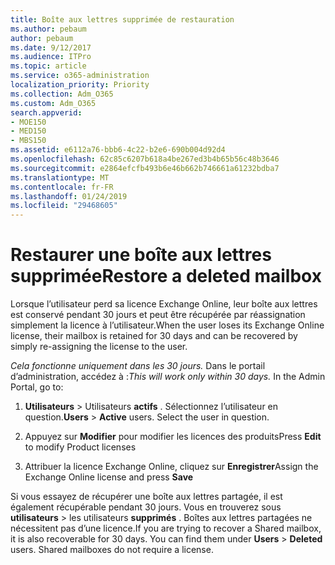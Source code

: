 ```yaml
---
title: Boîte aux lettres supprimée de restauration
ms.author: pebaum
author: pebaum
ms.date: 9/12/2017
ms.audience: ITPro
ms.topic: article
ms.service: o365-administration
localization_priority: Priority
ms.collection: Adm_O365
ms.custom: Adm_O365
search.appverid:
- MOE150
- MED150
- MBS150
ms.assetid: e6112a76-bbb6-4c22-b2e6-690b004d92d4
ms.openlocfilehash: 62c85c6207b618a4be267ed3b4b65b56c48b3646
ms.sourcegitcommit: e2864efcfb493b6e46b662b746661a61232bdba7
ms.translationtype: MT
ms.contentlocale: fr-FR
ms.lasthandoff: 01/24/2019
ms.locfileid: "29468605"
---
```

# <a name="restore-a-deleted-mailbox"></a><span data-ttu-id="58e76-102">Restaurer une boîte aux lettres supprimée</span><span class="sxs-lookup"><span data-stu-id="58e76-102">Restore a deleted mailbox</span></span>

<span data-ttu-id="58e76-103">Lorsque l’utilisateur perd sa licence Exchange Online, leur boîte aux lettres est conservé pendant 30 jours et peut être récupérée par réassignation simplement la licence à l’utilisateur.</span><span class="sxs-lookup"><span data-stu-id="58e76-103">When the user loses its Exchange Online license, their mailbox is retained for 30 days and can be recovered by simply re-assigning the license to the user.</span></span>
  
 <span data-ttu-id="58e76-p101">*Cela fonctionne uniquement dans les 30 jours.*  Dans le portail d’administration, accédez à :</span><span class="sxs-lookup"><span data-stu-id="58e76-p101">*This will work only within 30 days.*  In the Admin Portal, go to:</span></span> 
  
1. <span data-ttu-id="58e76-p102">**Utilisateurs** \> Utilisateurs **actifs** . Sélectionnez l’utilisateur en question.</span><span class="sxs-lookup"><span data-stu-id="58e76-p102">**Users** \> **Active** users. Select the user in question.</span></span> 
    
2. <span data-ttu-id="58e76-108">Appuyez sur **Modifier** pour modifier les licences des produits</span><span class="sxs-lookup"><span data-stu-id="58e76-108">Press **Edit** to modify Product licenses</span></span> 
    
3. <span data-ttu-id="58e76-109">Attribuer la licence Exchange Online, cliquez sur **Enregistrer**</span><span class="sxs-lookup"><span data-stu-id="58e76-109">Assign the Exchange Online license and press **Save**</span></span>
    
<span data-ttu-id="58e76-p103">Si vous essayez de récupérer une boîte aux lettres partagée, il est également récupérable pendant 30 jours. Vous en trouverez sous **utilisateurs** \> les utilisateurs **supprimés** . Boîtes aux lettres partagées ne nécessitent pas d’une licence.</span><span class="sxs-lookup"><span data-stu-id="58e76-p103">If you are trying to recover a Shared mailbox, it is also recoverable for 30 days. You can find them under **Users** \> **Deleted** users. Shared mailboxes do not require a license.</span></span> 
  

